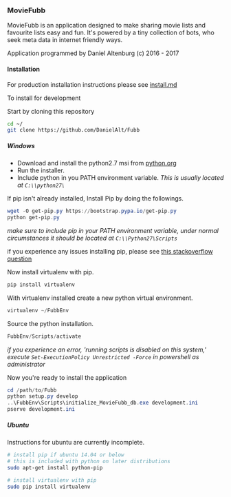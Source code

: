 ### MovieFubb

MovieFubb is an application designed to make sharing movie lists and favourite lists easy and fun. It's powered by a tiny collection of bots, who seek meta data in internet friendly ways.

Application programmed by Daniel Altenburg (c) 2016 - 2017

#### Installation

For production installation instructions please see [install.md](install.md)

To install for development

Start by cloning this repository

```bash
cd ~/
git clone https://github.com/DanielAlt/Fubb
```

##### Windows

- Download and install the python2.7 msi from [python.org](https://www.python.org/download/releases/2.7/)
- Run the installer.  
- Include python in you PATH environment variable. *This is usually located at ```C:\\python27\```*

If pip isn't already installed, Install Pip by doing the followings.

```ps1
wget -O get-pip.py https://bootstrap.pypa.io/get-pip.py
python get-pip.py
```

*make sure to include pip in your PATH environment variable, under normal circumstances it should be located at ```C:\\Python27\Scripts```*

if you experience any issues installing pip, please see [this stackoverflow question](https://stackoverflow.com/questions/4750806/how-do-i-install-pip-on-windows)

Now install virtualenv with pip.

```ps1
pip install virtualenv
```

With virtualenv installed create a new python virtual environment.

```ps1
virtualenv ~/FubbEnv
```

Source the python installation.

```ps1
FubbEnv/Scripts/activate

```

*if you experience an error, 'running scripts is disabled on this system,' execute ```Set-ExecutionPolicy Unrestricted -Force``` in powershell as administrator*

Now you're ready to install the application

```ps1
cd /path/to/Fubb
python setup.py develop
..\FubbEnv\Scripts\initialize_MovieFubb_db.exe development.ini
pserve development.ini
```

##### Ubuntu

Instructions for ubuntu are currently incomplete. 

```bash
# install pip if ubuntu 14.04 or below
# this is included with python on later distributions
sudo apt-get install python-pip
```

```bash
# install virtualenv with pip
sudo pip install virtualenv
```

